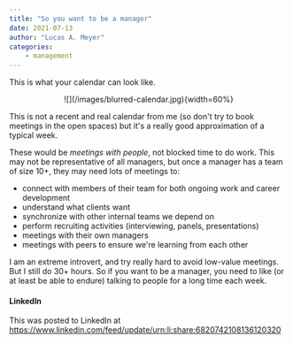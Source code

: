```yaml
---
title: "So you want to be a manager"
date: 2021-07-13
author: "Lucas A. Meyer"
categories: 
    - management
---
```

This is what your calendar can look like. 

<center>![](/images/blurred-calendar.jpg){width=60%}</center>

This is not a recent and real calendar from me (so don't try to book meetings in the open spaces) but it's a really good approximation of a typical week.

These would be *meetings with people*, not blocked time to do work. This may not be representative of all managers, but once a manager has a team of size 10+, they may need lots of meetings to:
- connect with members of their team for both ongoing work and career development
- understand what clients want
- synchronize with other internal teams we depend on
- perform recruiting activities (interviewing, panels, presentations)
- meetings with their own managers
- meetings with peers to ensure we're learning from each other

I am an extreme introvert, and try really hard to avoid low-value meetings. But I still do 30+ hours. So if you want to be a manager, you need to like (or at least be able to endure) talking to people for a long time each week.


#### LinkedIn
This was posted to LinkedIn at <https://www.linkedin.com/feed/update/urn:li:share:6820742108136120320>
